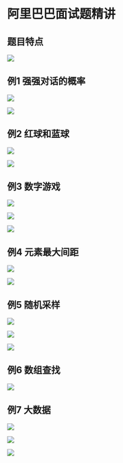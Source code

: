 # 阿里巴巴面试题精讲

## 题目特点

![](ali1.jpg)

## 例1 强强对话的概率

![](ali2.jpg)

![](ali3.jpg)

## 例2 红球和蓝球

![](ali4.jpg)

![](ali5.jpg)

## 例3 数字游戏

![](ali6.jpg)

![](ali7.jpg)

![](ali8.jpg)

## 例4 元素最大间距

![](ali9.jpg)

![](ali10.jpg)

## 例5 随机采样

![](ali11.jpg)

![](ali12.jpg)

![](ali13.jpg)

## 例6 数组查找

![](ali14.jpg)

## 例7 大数据

![](ali15.jpg)

![](ali16.jpg)

![](ali17.jpg)